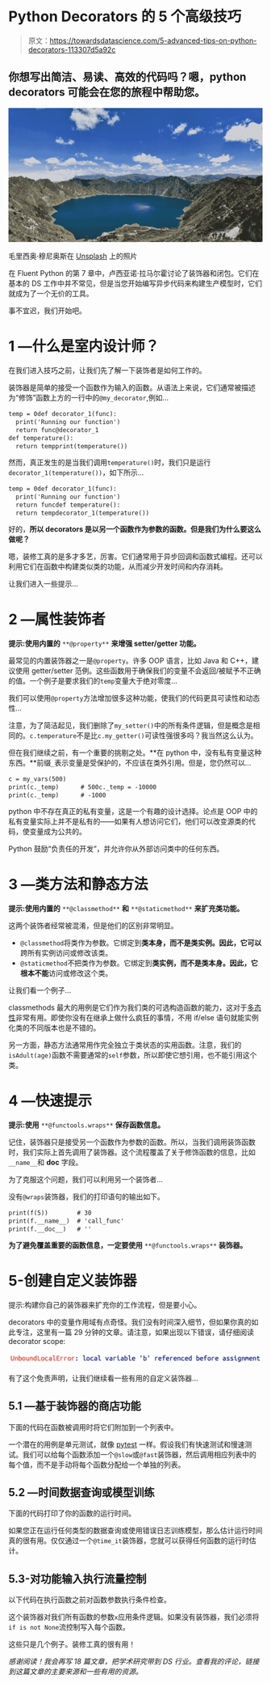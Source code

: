 # Python Decorators 的 5 个高级技巧

> 原文：<https://towardsdatascience.com/5-advanced-tips-on-python-decorators-113307d5a92c>

## 你想写出简洁、易读、高效的代码吗？嗯，python decorators 可能会在您的旅程中帮助您。

![](img/0eb9b0eb19d4eb7c1cd7d08eff538fd5.png)

毛里西奥·穆尼奥斯在 [Unsplash](https://unsplash.com?utm_source=medium&utm_medium=referral) 上的照片

在 Fluent Python 的第 7 章中，卢西亚诺·拉马尔霍讨论了装饰器和闭包。它们在基本的 DS 工作中并不常见，但是当您开始编写异步代码来构建生产模型时，它们就成为了一个无价的工具。

事不宜迟，我们开始吧。

# 1 —什么是室内设计师？

在我们进入技巧之前，让我们先了解一下装饰者是如何工作的。

装饰器是简单的接受一个函数作为输入的函数。从语法上来说，它们通常被描述为“修饰”函数上方的一行中的`@my_decorator`,例如…

```
temp = 0def decorator_1(func):
  print('Running our function')
  return func@decorator_1
def temperature():
  return tempprint(temperature())
```

然而，真正发生的是当我们调用`temperature()`时，我们只是运行`decorator_1(temperature())`，如下所示…

```
temp = 0def decorator_1(func):
  print('Running our function')
  return funcdef temperature():
  return tempdecorator_1(temperature())
```

好的，**所以 decorators 是以另一个函数作为参数的函数。但是我们为什么要这么做呢？**

嗯，装修工真的是多才多艺，厉害。它们通常用于异步回调和函数式编程。还可以利用它们在函数中构建类似类的功能，从而减少开发时间和内存消耗。

让我们进入一些提示…

# 2 —属性装饰者

**提示:使用内置的** `**@property**` **来增强 setter/getter 功能。**

最常见的内置装饰器之一是`@property`。许多 OOP 语言，比如 Java 和 C++，建议使用 getter/setter 范例。这些函数用于确保我们的变量不会返回/被赋予不正确的值。一个例子是要求我们的`temp`变量大于绝对零度…

我们可以使用`@property`方法增加很多这种功能，使我们的代码更具可读性和动态性…

注意，为了简洁起见，我们删除了`my_setter()`中的所有条件逻辑，但是概念是相同的。`c.temperature`不是比`c.my_getter()`可读性强很多吗？我当然这么认为。

但在我们继续之前，有一个重要的挑剔之处。**在 python 中，没有私有变量这种东西。**前缀`_`表示变量是受保护的，不应该在类外引用。但是，您仍然可以…

```
c = my_vars(500)
print(c._temp)      # 500c._temp = -10000
print(c._temp)      # -1000
```

python 中不存在真正的私有变量，这是一个有趣的设计选择。论点是 OOP 中的私有变量实际上并不是私有的——如果有人想访问它们，他们可以改变源类的代码，使变量成为公共的。

Python 鼓励“负责任的开发”，并允许你从外部访问类中的任何东西。

# 3 —类方法和静态方法

**提示:使用内置的** `**@classmethod**` **和** `**@staticmethod**` **来扩充类功能。**

这两个装饰者经常被混淆，但是他们的区别非常明显。

*   `@classmethod`将类作为参数。它绑定到**类本身，**而不是类实例。因此，它**可以**跨所有实例访问或修改该类。
*   `@staticmethod`不把类作为参数。它绑定到**类实例，**而不是类本身。因此，它**根本不能**访问或修改这个类。

让我们看一个例子…

classmethods 最大的用例是它们作为我们类的可选构造函数的能力，这对于[多态性](https://stackoverflow.com/questions/5738470/whats-an-example-use-case-for-a-python-classmethod)非常有用。即使你没有在继承上做什么疯狂的事情，不用 if/else 语句就能实例化类的不同版本也是不错的。

另一方面，静态方法通常用作完全独立于类状态的实用函数。注意，我们的`isAdult(age)`函数不需要通常的`self`参数，所以即使它想引用，也不能引用这个类。

# 4 —快速提示

**提示:使用** `**@functools.wraps**` **保存函数信息。**

记住，装饰器只是接受另一个函数作为参数的函数。所以，当我们调用装饰函数时，我们实际上首先调用了装饰器。这个流程覆盖了关于修饰函数的信息，比如`__name__`和 __doc__ 字段。

为了克服这个问题，我们可以利用另一个装饰者…

没有`@wraps`装饰器，我们的打印语句的输出如下。

```
print(f(5))        # 30
print(f.__name__)  # 'call_func'
print(f.__doc__)   # ''
```

**为了避免覆盖重要的函数信息，一定要使用** `**@functools.wraps**` **装饰器。**

# 5-创建自定义装饰器

提示:构建你自己的装饰器来扩充你的工作流程，但是要小心。

decorators 中的变量作用域有点奇怪。我们没有时间深入细节，但如果你真的如此专注，这里有一篇 29 分钟的文章。请注意，如果出现以下错误，请仔细阅读 decorator scope:

![](img/e9c907e34cd8fe2414591afab1b2c5a1.png)

有了这个免责声明，让我们继续看一些有用的自定义装饰器…

## 5.1 —基于装饰器的商店功能

下面的代码在函数被调用时将它们附加到一个列表中。

一个潜在的用例是单元测试，就像 [pytest](https://docs.pytest.org/en/6.2.x/) 一样。假设我们有快速测试和慢速测试。我们可以给每个函数添加一个`@slow`或`@fast`装饰器，然后调用相应列表中的每个值，而不是手动将每个函数分配给一个单独的列表。

## 5.2 —时间数据查询或模型训练

下面的代码打印了你的函数的运行时间。

如果您正在运行任何类型的数据查询或使用错误日志训练模型，那么估计运行时间真的很有用。仅仅通过一个`@time_it`装饰器，您就可以获得任何函数的运行时估计。

## 5.3-对功能输入执行流量控制

以下代码在执行函数之前对函数参数执行条件检查。

这个装饰器对我们所有函数的参数`x`应用条件逻辑。如果没有装饰器，我们必须将`if is not None`流控制写入每个函数。

这些只是几个例子。装修工真的很有用！

*感谢阅读！我会再写 18 篇文章，把学术研究带到 DS 行业。查看我的评论，链接到这篇文章的主要来源和一些有用的资源。*